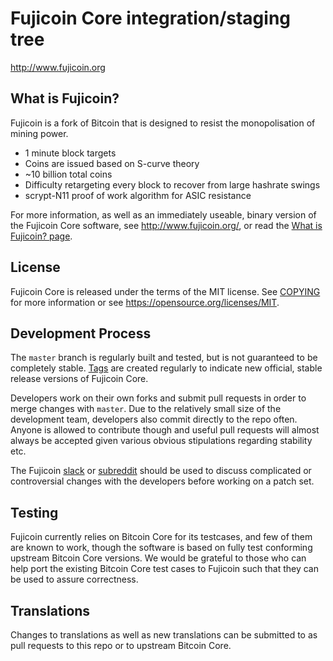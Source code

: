 Fujicoin Core integration/staging tree
=====================================

http://www.fujicoin.org

What is Fujicoin?
----------------

Fujicoin is a fork of Bitcoin that is designed to resist the monopolisation of
mining power.
 - 1 minute block targets
 - Coins are issued based on S-curve theory
 - ~10 billion total coins
 - Difficulty retargeting every block to recover from large hashrate swings
 - scrypt-N11 proof of work algorithm for ASIC resistance


For more information, as well as an immediately useable, binary version of
the Fujicoin Core software, see http://www.fujicoin.org/, or read the
[What is Fujicoin? page](http://www.fujicoin.org/what-is-fujicoin.php).

License
-------

Fujicoin Core is released under the terms of the MIT license. See [COPYING](COPYING) for more
information or see https://opensource.org/licenses/MIT.

Development Process
-------------------

The `master` branch is regularly built and tested, but is not guaranteed to be
completely stable. [Tags](https://github.com/fujicoin/fujicoin/tags) are created
regularly to indicate new official, stable release versions of Fujicoin Core.

Developers work on their own forks and submit pull requests in order to merge
changes with `master`. Due to the relatively small size of the development team,
developers also commit directly to the repo often. Anyone is allowed to contribute
though and useful pull requests will almost always be accepted given various
obvious stipulations regarding stability etc. 

The Fujicoin [slack](http://slack.fujicoin.org/) or [subreddit](https://reddit.com/r/fujicoin)
should be used to discuss complicated or controversial changes with the developers 
before working on a patch set.

Testing
-------

Fujicoin currently relies on Bitcoin Core for its testcases, and few of them are
known to work, though the software is based on fully test conforming upstream 
Bitcoin Core versions. We would be grateful to those who can help port the existing
Bitcoin Core test cases to Fujicoin such that they can be used to assure correctness.

Translations
------------
Changes to translations as well as new translations can be submitted to as pull
requests to this repo or to upstream Bitcoin Core.
